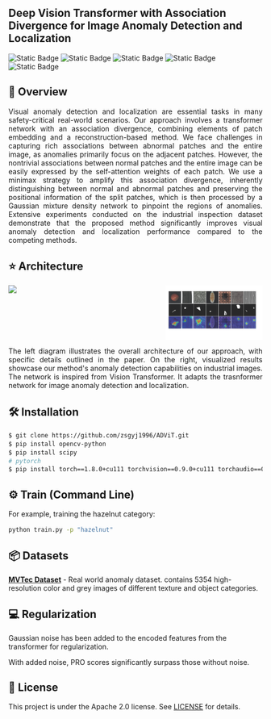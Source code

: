 ## Deep Vision Transformer with Association Divergence for Image Anomaly Detection and Localization
![Static Badge](https://img.shields.io/badge/MIT-blue?style=flat&label=license&labelColor=black&color=blue)
![Static Badge](https://img.shields.io/badge/passing-green?style=flat&label=build&labelColor=black&color=green)
![Static Badge](https://img.shields.io/badge/passing-green?style=flat&label=circleci&labelColor=black&color=green)
![Static Badge](https://img.shields.io/badge/welcome-green?style=flat&label=PRs&labelColor=black&color=green)
![Static Badge](https://img.shields.io/badge/Python-green?style=flat&label=Language&labelColor=black&color=green)
## 📢 Overview
<p align="justify">
Visual anomaly detection and localization are essential tasks in many safety-critical real-world scenarios. Our approach involves a transformer network with an association divergence, combining elements of patch embedding and a reconstruction-based method. We face challenges in capturing rich associations between abnormal patches and the entire image, as anomalies primarily focus on the adjacent patches. However, the nontrivial associations between normal patches and the entire image can be easily expressed by the self-attention weights of each patch. We use a minimax strategy to amplify this association divergence, inherently distinguishing between normal and abnormal patches and preserving the positional information of the split patches, which is then processed by a Gaussian mixture density network to pinpoint the regions of anomalies. Extensive experiments conducted on the industrial inspection dataset demonstrate that the proposed method significantly improves visual anomaly detection and localization performance compared to the competing methods.
</p>

## ⭐ Architecture
<div style="display:flex; justify-content:space-between;">
    <img src="image/vit.png" width="60%">
    <img src="image/result.png" width="38%">
</div>
<p align="justify">
The left diagram illustrates the overall architecture of our approach, with specific details outlined in the paper. On the right, visualized results showcase our method's anomaly detection capabilities on industrial images. The network is inspired from Vision Transformer.  It adapts the trasnformer network for image anomaly detection and localization.
</p>
    
## 🛠️ Installation
```bash
$ git clone https://github.com/zsgyj1996/ADViT.git
$ pip install opencv-python
$ pip install scipy
# pytorch
$ pip install torch==1.8.0+cu111 torchvision==0.9.0+cu111 torchaudio==0.8.0 -f https://download.pytorch.org/whl/torch_stable.html
```
## ⚙ Train (Command Line)
For example, training the hazelnut category:
```bash
python train.py -p "hazelnut"
```
## 📦 Datasets
**[MVTec Dataset](https://www.mvtec.com/company/research/datasets/mvtec-ad)** - Real world anomaly dataset. contains 5354 high-resolution color and grey images of different texture and object categories.
## 💻 Regularization
Gaussian noise has been added to the encoded features from the transformer for regularization.

With added noise, PRO scores significantly surpass those without noise.
## 🎫 License
This project is under the Apache 2.0 license. See [LICENSE](./LICENSE) for details.
